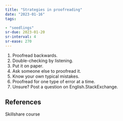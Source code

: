 ```yaml
---
title: "Strategies in proofreading"
date: "2023-01-16"
tags:

- "seedlings"
sr-due: 2023-01-20
sr-interval: 4
sr-ease: 270
---
```


1. Proofread backwards.
2. Double-checking by listening.
3. Put it on paper.
4. Ask someone else to proofread it.
5. Know your own typical mistakes.
6. Proofread for one type of error at a time.
7. Unsure? Post a question on English.StackExchange.

## References

Skillshare course